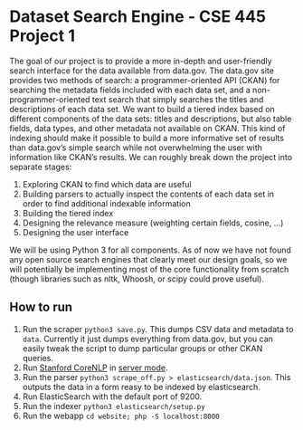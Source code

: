 # Dataset Search Engine - CSE 445 Project 1
The goal of our project is to provide a more in-depth and user-friendly search interface for the data available from data.gov. The data.gov site provides two methods of search: a programmer-oriented API (CKAN) for searching the metadata fields included with each data set, and a non-programmer-oriented text search that simply searches the titles and descriptions of each data set.
We want to build a tiered index based on different components of the data sets: titles and descriptions, but also table fields, data types, and other metadata not available on CKAN. This kind of indexing should make it possible to build a more informative set of results than data.gov’s simple search while not overwhelming the user with information like CKAN’s results.
We can roughly break down the project into separate stages:

1. Exploring CKAN to find which data are useful
2. Building parsers to actually inspect the contents of each data set in order to find additional indexable information
3. Building the tiered index
4. Designing the relevance measure (weighting certain fields, cosine, …)
5. Designing the user interface

We will be using Python 3 for all components. As of now we have not found any open source search engines that clearly meet our design goals, so we will potentially be implementing most of the core functionality from scratch (though libraries such as nltk, Whoosh, or scipy could prove useful).

## How to run ##

1. Run the scraper `python3 save.py`. This dumps CSV data and metadata to
   `data`. Currently it just dumps everything from data.gov, but you can easily
   tweak the script to dump particular groups or other CKAN queries.
2. Run [Stanford CoreNLP](https://stanfordnlp.github.io/CoreNLP/) in [server
   mode](https://stanfordnlp.github.io/CoreNLP/corenlp-server.html).
3. Run the parser `python3 scrape_off.py > elasticsearch/data.json`. This
   outputs the data in a form reasy to be indexed by elasticsearch.
4. Run ElasticSearch with the default port of 9200.
5. Run the indexer `python3 elasticsearch/setup.py`
6. Run the webapp `cd website; php -S localhost:8000`
